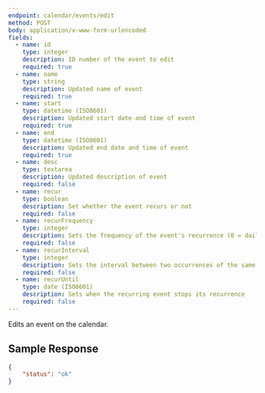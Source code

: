 ```yaml
---
endpoint: calendar/events/edit
method: POST
body: application/x-www-form-urlencoded
fields: 
  - name: id
    type: integer
    description: ID number of the event to edit
    required: true
  - name: name
    type: string
    description: Updated name of event
    required: true
  - name: start
    type: datetime (ISO8601)
    description: Updated start date and time of event
    required: true
  - name: end
    type: datetime (ISO8601)
    description: Updated end date and time of event
    required: true
  - name: desc
    type: textarea
    description: Updated description of event
    required: false
  - name: recur
    type: boolean
    description: Set whether the event recurs or not
    required: false
  - name: recurFrequency
    type: integer
    description: Sets the frequency of the event's recurrence (0 = daily, 1 = weekly, 2 = monthly, 3 = yearly)
    required: false
  - name: recurInterval
    type: integer
    description: Sets the interval between two occurrences of the same event
    required: false
  - name: recurUntil
    type: date (ISO8601)
    description: Sets when the recurring event stops its recurrence
    required: false
---
```


Edits an event on the calendar.

## Sample Response

```json
{
	"status": "ok"
}
```